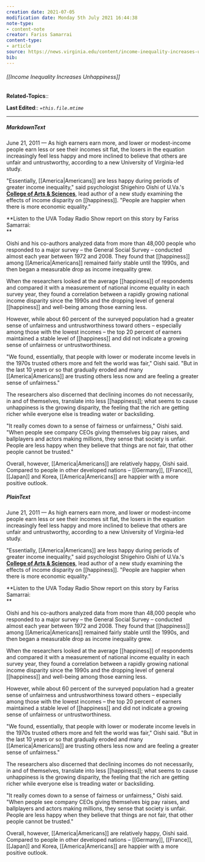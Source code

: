 ```yaml
---
creation date: 2021-07-05
modification date: Monday 5th July 2021 16:44:38
note-type: 
- content-note
creator: Fariss Samarrai
content-type:
- article
source: https://news.virginia.edu/content/income-inequality-increases-unhappiness-study-shows
bib:
---
```


###### [[Income Inequality Increases Unhappiness]]
**Related-Topics**:: 

**Last Edited**:: *`=this.file.mtime`*



---


##### MarkdownText
June 21, 2011 — As high earners earn more, and lower or modest-income people earn less or see their incomes sit flat, the losers in the equation increasingly feel less happy and more inclined to believe that others are unfair and untrustworthy, according to a new University of Virginia-led study.

  "Essentially, [[America|Americans]] are less happy during periods of greater income inequality," said psychologist Shigehiro Oishi of U.Va.'s [**College of Arts & Sciences**](http://artsandsciences.virginia.edu/home/index.html), lead author of a new study examining the effects of income disparity on [[happiness]]. "People are happier when there is more economic equality."

**Listen to the UVA Today Radio Show report on this story by Fariss Samarrai:  
**  

  Oishi and his co-authors analyzed data from more than 48,000 people who responded to a major survey – the General Social Survey – conducted almost each year between 1972 and 2008. They found that [[happiness]] among [[America|Americans]] remained fairly stable until the 1990s, and then began a measurable drop as income inequality grew.

  When the researchers looked at the average [[happiness]] of respondents and compared it with a measurement of national income equality in each survey year, they found a correlation between a rapidly growing national income disparity since the 1990s and the dropping level of general [[happiness]] and well-being among those earning less.

  However, while about 60 percent of the surveyed population had a greater sense of unfairness and untrustworthiness toward others – especially among those with the lowest incomes – the top 20 percent of earners maintained a stable level of [[happiness]] and did not indicate a growing sense of unfairness or untrustworthiness.

  "We found, essentially, that people with lower or moderate income levels in the 1970s trusted others more and felt the world was fair," Oishi said. "But in the last 10 years or so that gradually eroded and many [[America|Americans]] are trusting others less now and are feeling a greater sense of unfairness."

  The researchers also discerned that declining incomes do not necessarily, in and of themselves, translate into less [[happiness]]; what seems to cause unhappiness is the growing disparity, the feeling that the rich are getting richer while everyone else is treading water or backsliding.

  "It really comes down to a sense of fairness or unfairness," Oishi said. "When people see company CEOs giving themselves big pay raises, and ballplayers and actors making millions, they sense that society is unfair. People are less happy when they believe that things are not fair, that other people cannot be trusted."

  Overall, however, [[America|Americans]] are relatively happy, Oishi said. Compared to people in other developed nations – [[Germany]], [[France]], [[Japan]] and Korea, [[America|Americans]] are happier with a more positive outlook.

##### PlainText
June 21, 2011 — As high earners earn more, and lower or modest-income people earn less or see their incomes sit flat, the losers in the equation increasingly feel less happy and more inclined to believe that others are unfair and untrustworthy, according to a new University of Virginia-led study.

  "Essentially, [[America|Americans]] are less happy during periods of greater income inequality," said psychologist Shigehiro Oishi of U.Va.'s [**College of Arts & Sciences**](http://artsandsciences.virginia.edu/home/index.html), lead author of a new study examining the effects of income disparity on [[happiness]]. "People are happier when there is more economic equality."

**Listen to the UVA Today Radio Show report on this story by Fariss Samarrai:  
**  

  Oishi and his co-authors analyzed data from more than 48,000 people who responded to a major survey – the General Social Survey – conducted almost each year between 1972 and 2008. They found that [[happiness]] among [[America|Americans]] remained fairly stable until the 1990s, and then began a measurable drop as income inequality grew.

  When the researchers looked at the average [[happiness]] of respondents and compared it with a measurement of national income equality in each survey year, they found a correlation between a rapidly growing national income disparity since the 1990s and the dropping level of general [[happiness]] and well-being among those earning less.

  However, while about 60 percent of the surveyed population had a greater sense of unfairness and untrustworthiness toward others – especially among those with the lowest incomes – the top 20 percent of earners maintained a stable level of [[happiness]] and did not indicate a growing sense of unfairness or untrustworthiness.

  "We found, essentially, that people with lower or moderate income levels in the 1970s trusted others more and felt the world was fair," Oishi said. "But in the last 10 years or so that gradually eroded and many [[America|Americans]] are trusting others less now and are feeling a greater sense of unfairness."

  The researchers also discerned that declining incomes do not necessarily, in and of themselves, translate into less [[happiness]]; what seems to cause unhappiness is the growing disparity, the feeling that the rich are getting richer while everyone else is treading water or backsliding.

  "It really comes down to a sense of fairness or unfairness," Oishi said. "When people see company CEOs giving themselves big pay raises, and ballplayers and actors making millions, they sense that society is unfair. People are less happy when they believe that things are not fair, that other people cannot be trusted."

  Overall, however, [[America|Americans]] are relatively happy, Oishi said. Compared to people in other developed nations – [[Germany]], [[France]], [[Japan]] and Korea, [[America|Americans]] are happier with a more positive outlook.


